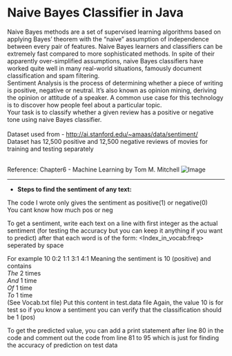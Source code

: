 # Naive Bayes Classifier in Java

Naive Bayes methods are a set of supervised learning algorithms based on applying Bayes’ theorem with the “naive” assumption of independence between every pair of features. Naive Bayes learners and classifiers can be extremely fast compared to more sophisticated methods. In spite of their apparently over-simplified assumptions, naive Bayes classifiers have worked quite well in many real-world situations, famously document classification and spam filtering.
<br>Sentiment Analysis is the process of determining whether a piece of writing is positive, negative or neutral. It’s also known as opinion mining, deriving the opinion or attitude of a speaker. A common use case for this technology is to discover how people feel about a particular topic.
<br>Your task is to classify whether a given review has a positive or negative tone using naive Bayes classifier.
<br><br>Dataset used from - http://ai.stanford.edu/~amaas/data/sentiment/
<br>Dataset has 12,500 positive and 12,500 negative reviews of movies for training and testing separately

<br>Reference: Chapter6 - Machine Learning by Tom M. Mitchell 
![Image](https://mrcheerful.000webhostapp.com/GitHub/naive-bayes.PNG)

<hr>

- **Steps to find the sentiment of any text:**

The code I wrote only gives the sentiment as positive(1) or negative(0)
<br>You cant know how much pos or neg

To get a sentiment, write each text on a line with first integer as the actual sentiment
(for testing the accuracy but you can keep it anything if you want to predict)
after that each word is of the form: <Index_in_vocab:freq> seperated by space

For example
10 0:2 1:1 3:1 4:1 
Meaning the sentiment is 10 (positive) and contains
<br>_The_ 2 times
<br>_And_ 1 time
<br>_Of_ 1 time
<br>_To_ 1 time
<br>(See Vocab.txt file)
Put this content in test.data file
Again, the value 10 is for test so if you know a sentiment you can verify that the classification should be 1 (pos)

To get the predicted value, you can add a print statement after line 80 in the code and comment out the code from line 81 to 95
which is just for finding the accuracy of prediction on test data
